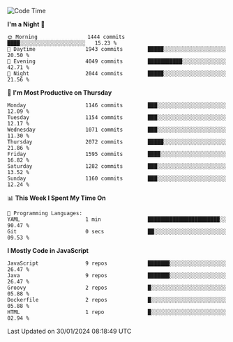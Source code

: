 <!--START_SECTION:waka-->
![Code Time](http://img.shields.io/badge/Code%20Time-1%2C320%20hrs%205%20mins-blue)

**I'm a Night 🦉** 

```text
🌞 Morning                1444 commits        ████░░░░░░░░░░░░░░░░░░░░░   15.23 % 
🌆 Daytime                1943 commits        █████░░░░░░░░░░░░░░░░░░░░   20.50 % 
🌃 Evening                4049 commits        ███████████░░░░░░░░░░░░░░   42.71 % 
🌙 Night                  2044 commits        █████░░░░░░░░░░░░░░░░░░░░   21.56 % 
```
📅 **I'm Most Productive on Thursday** 

```text
Monday                   1146 commits        ███░░░░░░░░░░░░░░░░░░░░░░   12.09 % 
Tuesday                  1154 commits        ███░░░░░░░░░░░░░░░░░░░░░░   12.17 % 
Wednesday                1071 commits        ███░░░░░░░░░░░░░░░░░░░░░░   11.30 % 
Thursday                 2072 commits        █████░░░░░░░░░░░░░░░░░░░░   21.86 % 
Friday                   1595 commits        ████░░░░░░░░░░░░░░░░░░░░░   16.82 % 
Saturday                 1282 commits        ███░░░░░░░░░░░░░░░░░░░░░░   13.52 % 
Sunday                   1160 commits        ███░░░░░░░░░░░░░░░░░░░░░░   12.24 % 
```


📊 **This Week I Spent My Time On** 

```text
💬 Programming Languages: 
YAML                     1 min               ███████████████████████░░   90.47 % 
Git                      0 secs              ██░░░░░░░░░░░░░░░░░░░░░░░   09.53 % 
```

**I Mostly Code in JavaScript** 

```text
JavaScript               9 repos             ███████░░░░░░░░░░░░░░░░░░   26.47 % 
Java                     9 repos             ███████░░░░░░░░░░░░░░░░░░   26.47 % 
Groovy                   2 repos             █░░░░░░░░░░░░░░░░░░░░░░░░   05.88 % 
Dockerfile               2 repos             █░░░░░░░░░░░░░░░░░░░░░░░░   05.88 % 
HTML                     1 repo              █░░░░░░░░░░░░░░░░░░░░░░░░   02.94 % 
```




 Last Updated on 30/01/2024 08:18:49 UTC
<!--END_SECTION:waka-->
